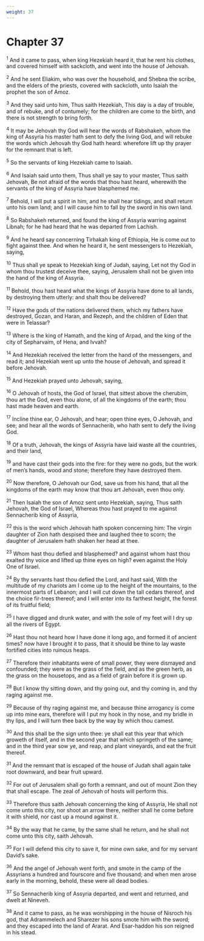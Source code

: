 ```yaml
---
weight: 37
---
```


# Chapter 37

<sup>1</sup> And it came to pass, when king Hezekiah heard it, that he rent his clothes, and covered himself with sackcloth, and went into the house of Jehovah. 

<sup>2</sup> And he sent Eliakim, who was over the household, and Shebna the scribe, and the elders of the priests, covered with sackcloth, unto Isaiah the prophet the son of Amoz. 

<sup>3</sup> And they said unto him, Thus saith Hezekiah, This day is a day of trouble, and of rebuke, and of contumely; for the children are come to the birth, and there is not strength to bring forth. 

<sup>4</sup> It may be Jehovah thy God will hear the words of Rabshakeh, whom the king of Assyria his master hath sent to defy the living God, and will rebuke the words which Jehovah thy God hath heard: wherefore lift up thy prayer for the remnant that is left. 

<sup>5</sup> So the servants of king Hezekiah came to Isaiah. 

<sup>6</sup> And Isaiah said unto them, Thus shall ye say to your master, Thus saith Jehovah, Be not afraid of the words that thou hast heard, wherewith the servants of the king of Assyria have blasphemed me. 

<sup>7</sup> Behold, I will put a spirit in him, and he shall hear tidings, and shall return unto his own land; and I will cause him to fall by the sword in his own land. 

<sup>8</sup> So Rabshakeh returned, and found the king of Assyria warring against Libnah; for he had heard that he was departed from Lachish. 

<sup>9</sup> And he heard say concerning Tirhakah king of Ethiopia, He is come out to fight against thee. And when he heard it, he sent messengers to Hezekiah, saying, 

<sup>10</sup> Thus shall ye speak to Hezekiah king of Judah, saying, Let not thy God in whom thou trustest deceive thee, saying, Jerusalem shall not be given into the hand of the king of Assyria. 

<sup>11</sup> Behold, thou hast heard what the kings of Assyria have done to all lands, by destroying them utterly: and shalt thou be delivered? 

<sup>12</sup> Have the gods of the nations delivered them, which my fathers have destroyed, Gozan, and Haran, and Rezeph, and the children of Eden that were in Telassar? 

<sup>13</sup> Where is the king of Hamath, and the king of Arpad, and the king of the city of Sepharvaim, of Hena, and Ivvah? 

<sup>14</sup> And Hezekiah received the letter from the hand of the messengers, and read it; and Hezekiah went up unto the house of Jehovah, and spread it before Jehovah. 

<sup>15</sup> And Hezekiah prayed unto Jehovah, saying, 

<sup>16</sup> O Jehovah of hosts, the God of Israel, that sittest above the cherubim, thou art the God, even thou alone, of all the kingdoms of the earth; thou hast made heaven and earth. 

<sup>17</sup> Incline thine ear, O Jehovah, and hear; open thine eyes, O Jehovah, and see; and hear all the words of Sennacherib, who hath sent to defy the living God. 

<sup>18</sup> Of a truth, Jehovah, the kings of Assyria have laid waste all the countries, and their land, 

<sup>19</sup> and have cast their gods into the fire: for they were no gods, but the work of men’s hands, wood and stone; therefore they have destroyed them. 

<sup>20</sup> Now therefore, O Jehovah our God, save us from his hand, that all the kingdoms of the earth may know that thou art Jehovah, even thou only. 

<sup>21</sup> Then Isaiah the son of Amoz sent unto Hezekiah, saying, Thus saith Jehovah, the God of Israel, Whereas thou hast prayed to me against Sennacherib king of Assyria, 

<sup>22</sup> this is the word which Jehovah hath spoken concerning him: The virgin daughter of Zion hath despised thee and laughed thee to scorn; the daughter of Jerusalem hath shaken her head at thee. 

<sup>23</sup> Whom hast thou defied and blasphemed? and against whom hast thou exalted thy voice and lifted up thine eyes on high? even against the Holy One of Israel. 

<sup>24</sup> By thy servants hast thou defied the Lord, and hast said, With the multitude of my chariots am I come up to the height of the mountains, to the innermost parts of Lebanon; and I will cut down the tall cedars thereof, and the choice fir-trees thereof; and I will enter into its farthest height, the forest of its fruitful field; 

<sup>25</sup> I have digged and drunk water, and with the sole of my feet will I dry up all the rivers of Egypt. 

<sup>26</sup> Hast thou not heard how I have done it long ago, and formed it of ancient times? now have I brought it to pass, that it should be thine to lay waste fortified cities into ruinous heaps. 

<sup>27</sup> Therefore their inhabitants were of small power, they were dismayed and confounded; they were as the grass of the field, and as the green herb, as the grass on the housetops, and as a field of grain before it is grown up. 

<sup>28</sup> But I know thy sitting down, and thy going out, and thy coming in, and thy raging against me. 

<sup>29</sup> Because of thy raging against me, and because thine arrogancy is come up into mine ears, therefore will I put my hook in thy nose, and my bridle in thy lips, and I will turn thee back by the way by which thou camest. 

<sup>30</sup> And this shall be the sign unto thee: ye shall eat this year that which groweth of itself, and in the second year that which springeth of the same; and in the third year sow ye, and reap, and plant vineyards, and eat the fruit thereof. 

<sup>31</sup> And the remnant that is escaped of the house of Judah shall again take root downward, and bear fruit upward. 

<sup>32</sup> For out of Jerusalem shall go forth a remnant, and out of mount Zion they that shall escape. The zeal of Jehovah of hosts will perform this. 

<sup>33</sup> Therefore thus saith Jehovah concerning the king of Assyria, He shall not come unto this city, nor shoot an arrow there, neither shall he come before it with shield, nor cast up a mound against it. 

<sup>34</sup> By the way that he came, by the same shall he return, and he shall not come unto this city, saith Jehovah. 

<sup>35</sup> For I will defend this city to save it, for mine own sake, and for my servant David’s sake. 

<sup>36</sup> And the angel of Jehovah went forth, and smote in the camp of the Assyrians a hundred and fourscore and five thousand; and when men arose early in the morning, behold, these were all dead bodies. 

<sup>37</sup> So Sennacherib king of Assyria departed, and went and returned, and dwelt at Nineveh. 

<sup>38</sup> And it came to pass, as he was worshipping in the house of Nisroch his god, that Adrammelech and Sharezer his sons smote him with the sword; and they escaped into the land of Ararat. And Esar-haddon his son reigned in his stead. 


